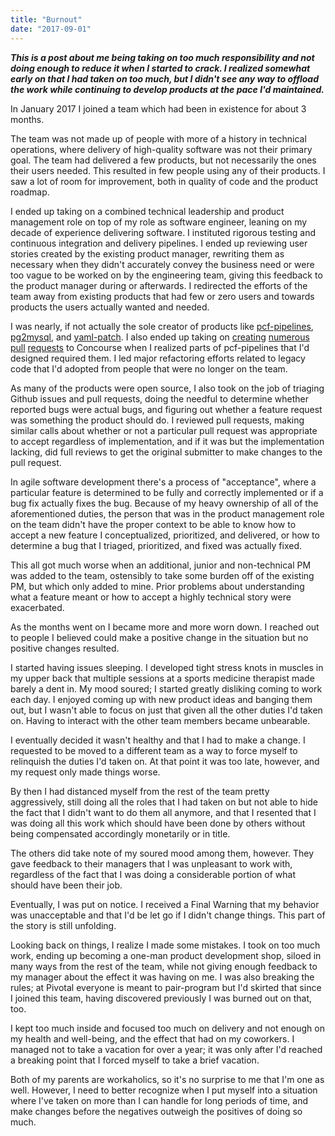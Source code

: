 ```yaml
---
title: "Burnout"
date: "2017-09-01"
---
```

***This is a post about me being taking on too much responsibility and not doing enough to reduce it when I started to crack. I realized somewhat early on that I had taken on too much, but I didn't see any way to offload the work while continuing to develop products at the pace I'd maintained.***

In January 2017 I joined a team which had been in existence for about 3 months.

The team was not made up of people with more of a history in technical operations, where delivery of high-quality software was not their primary goal. The team had delivered a few products, but not necessarily the ones their users needed. This resulted in few people using any of their products. I saw a lot of room for improvement, both in quality of code and the product roadmap.

I ended up taking on a combined technical leadership and product management role on top of my role as software engineer, leaning on my decade of experience delivering software. I instituted rigorous testing and continuous integration and delivery pipelines. I ended up reviewing user stories created by the existing product manager, rewriting them as necessary when they didn't accurately convey the business need or were too vague to be worked on by the engineering team, giving this feedback to the product manager during or afterwards. I redirected the efforts of the team away from existing products that had few or zero users and towards products the users actually wanted and needed.

I was nearly, if not actually the sole creator of products like [pcf-pipelines](https://github.com/pivotal-cf/pcf-pipelines), [pg2mysql](https://github.com/pivotal-cf/pg2mysql), and [yaml-patch](https://github.com/krishicks/yaml-patch). I also ended up taking on [creating](https://github.com/concourse/s3-resource/pull/75) [numerous](https://github.com/concourse/s3-resource/pull/78) [pull](https://github.com/concourse/fly/pull/171) [requests](https://github.com/concourse/atc/pull/190) to Concourse when I realized parts of pcf-pipelines that I'd designed required them. I led major refactoring efforts related to legacy code that I'd adopted from people that were no longer on the team.

As many of the products were open source, I also took on the job of triaging Github issues and pull requests, doing the needful to determine whether reported bugs were actual bugs, and figuring out whether a feature request was something the product should do. I reviewed pull requests, making similar calls about whether or not a particular pull request was appropriate to accept regardless of implementation, and if it was but the implementation lacking, did full reviews to get the original submitter to make changes to the pull request.

In agile software development there's a process of "acceptance", where a particular feature is determined to be fully and correctly implemented or if a bug fix actually fixes the bug. Because of my heavy ownership of all of the aforementioned duties, the person that was in the product management role on the team didn't have the proper context to be able to know how to accept a new feature I conceptualized, prioritized, and delivered, or how to determine a bug that I triaged, prioritized, and fixed was actually fixed.

This all got much worse when an additional, junior and non-technical PM was added to the team, ostensibly to take some burden off of the existing PM, but which only added to mine. Prior problems about understanding what a feature meant or how to accept a highly technical story were exacerbated.

As the months went on I became more and more worn down. I reached out to people I believed could make a positive change in the situation but no positive changes resulted.

I started having issues sleeping. I developed tight stress knots in muscles in my upper back that multiple sessions at a sports medicine therapist made barely a dent in. My mood soured; I started greatly disliking coming to work each day. I enjoyed coming up with new product ideas and banging them out, but I wasn't able to focus on just that given all the other duties I'd taken on. Having to interact with the other team members became unbearable.

I eventually decided it wasn't healthy and that I had to make a change. I requested to be moved to a different team as a way to force myself to relinquish the duties I'd taken on. At that point it was too late, however, and my request only made things worse.

By then I had distanced myself from the rest of the team pretty aggressively, still doing all the roles that I had taken on but not able to hide the fact that I didn't want to do them all anymore, and that I resented that I was doing all this work which should have been done by others without being compensated accordingly monetarily or in title.

The others did take note of my soured mood among them, however. They gave feedback to their managers that I was unpleasant to work with, regardless of the fact that I was doing a considerable portion of what should have been their job.

Eventually, I was put on notice. I received a Final Warning that my behavior was unacceptable and that I'd be let go if I didn't change things. This part of the story is still unfolding.

Looking back on things, I realize I made some mistakes. I took on too much work, ending up becoming a one-man product development shop, siloed in many ways from the rest of the team, while not giving enough feedback to my manager about the effect it was having on me. I was also breaking the rules; at Pivotal everyone is meant to pair-program but I'd skirted that since I joined this team, having discovered previously I was burned out on that, too.

I kept too much inside and focused too much on delivery and not enough on my health and well-being, and the effect that had on my coworkers. I managed not to take a vacation for over a year; it was only after I'd reached a breaking point that I forced myself to take a brief vacation.

Both of my parents are workaholics, so it's no surprise to me that I'm one as well. However, I need to better recognize when I put myself into a situation where I've taken on more than I can handle for long periods of time, and make changes before the negatives outweigh the positives of doing so much.
